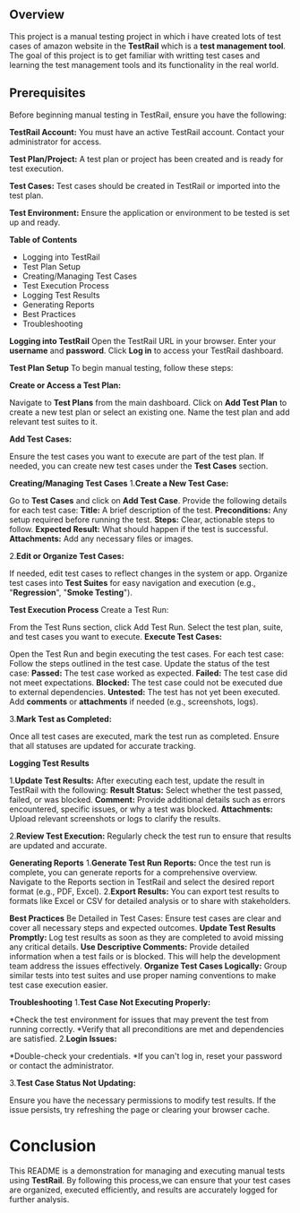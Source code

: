 ## Overview
This project is a manual testing project in which i have created lots of test cases of amazon website  in the **TestRail** which is a **test management tool**. The goal of this project  is to get familiar with writting test cases and learning the test management tools and its functionality in the real world.

## Prerequisites
Before beginning manual testing in TestRail, ensure you have the following:

**TestRail Account:** You must have an active TestRail account. Contact your administrator for access.

**Test Plan/Project:** A test plan or project has been created and is ready for test execution.

**Test Cases:** Test cases should be created in TestRail or imported into the test plan.

**Test Environment:** Ensure the application or environment to be tested is set up and ready.

**Table of Contents**
* Logging into TestRail
* Test Plan Setup
* Creating/Managing Test Cases
* Test Execution Process
* Logging Test Results
* Generating Reports
* Best Practices
* Troubleshooting

**Logging into TestRail**
Open the TestRail URL in your browser.
Enter your **username** and **password**.
Click **Log in** to access your TestRail dashboard.

**Test Plan Setup**
To begin manual testing, follow these steps:

**Create or Access a Test Plan:**

Navigate to **Test Plans** from the main dashboard.
Click on **Add Test Plan** to create a new test plan or select an existing one.
Name the test plan and add relevant test suites to it.

**Add Test Cases:**

Ensure the test cases you want to execute are part of the test plan.
If needed, you can create new test cases under the **Test Cases** section.

**Creating/Managing Test Cases**
1.**Create a New Test Case:**

Go to **Test Cases** and click on **Add Test Case**.
Provide the following details for each test case:
**Title:** A brief description of the test.
**Preconditions:** Any setup required before running the test.
**Steps:** Clear, actionable steps to follow.
**Expected Result:** What should happen if the test is successful.
**Attachments:** Add any necessary files or images.

2.**Edit or Organize Test Cases:**

If needed, edit test cases to reflect changes in the system or app.
Organize test cases into **Test Suites** for easy navigation and execution (e.g., "**Regression**", "**Smoke Testing**").

**Test Execution Process**
Create a Test Run:

From the Test Runs section, click Add Test Run.
Select the test plan, suite, and test cases you want to execute.
**Execute Test Cases:**

Open the Test Run and begin executing the test cases.
For each test case:
Follow the steps outlined in the test case.
Update the status of the test case:
**Passed:** The test case worked as expected.
**Failed:** The test case did not meet expectations.
**Blocked:** The test case could not be executed due to external dependencies.
**Untested:** The test has not yet been executed.
Add **comments** or **attachments** if needed (e.g., screenshots, logs).

3.**Mark Test as Completed:**

Once all test cases are executed, mark the test run as completed.
Ensure that all statuses are updated for accurate tracking.

**Logging Test Results**

1.**Update Test Results:**
After executing each test, update the result in TestRail with the following:
**Result Status:** Select whether the test passed, failed, or was blocked.
**Comment:** Provide additional details such as errors encountered, specific issues, or why a test was blocked.
**Attachments:** Upload relevant screenshots or logs to clarify the results.

2.**Review Test Execution:**
Regularly check the test run to ensure that results are updated and accurate.

**Generating Reports**
1.**Generate Test Run Reports:**
Once the test run is complete, you can generate reports for a comprehensive overview.
Navigate to the Reports section in TestRail and select the desired report format (e.g., PDF, Excel).
2.**Export Results:**
You can export test results to formats like Excel or CSV for detailed analysis or to share with stakeholders.

**Best Practices**
Be Detailed in Test Cases: Ensure test cases are clear and cover all necessary steps and expected outcomes.
**Update Test Results Promptly:** Log test results as soon as they are completed to avoid missing any critical details.
**Use Descriptive Comments:** Provide detailed information when a test fails or is blocked. This will help the development team address the issues effectively.
**Organize Test Cases Logically:** Group similar tests into test suites and use proper naming conventions to make test case execution easier.

**Troubleshooting**
1.**Test Case Not Executing Properly:**

*Check the test environment for issues that may prevent the test from running correctly.
*Verify that all preconditions are met and dependencies are satisfied. 
2.**Login Issues:**

*Double-check your credentials.
*If you can't log in, reset your password or contact the administrator.

3.**Test Case Status Not Updating:**

Ensure you have the necessary permissions to modify test results.
If the issue persists, try refreshing the page or clearing your browser cache.
# Conclusion
This README is a demonstration for  managing and executing manual tests using **TestRail**. By following this process,we can ensure that your test cases are organized, executed efficiently, and results are accurately logged for further analysis.


